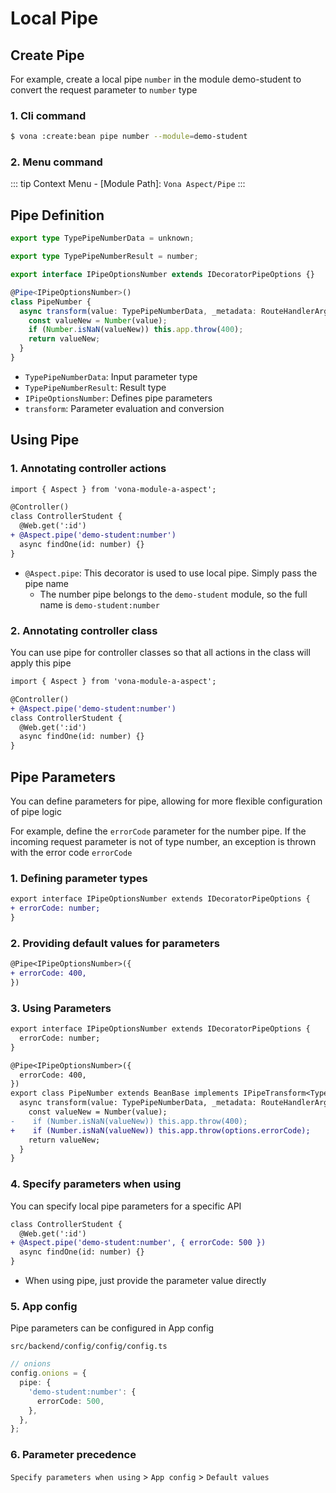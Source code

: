 # Local Pipe

## Create Pipe

For example, create a local pipe `number` in the module demo-student to convert the request parameter to `number` type

### 1. Cli command

``` bash
$ vona :create:bean pipe number --module=demo-student
```

### 2. Menu command

::: tip
Context Menu - [Module Path]: `Vona Aspect/Pipe`
:::

## Pipe Definition

``` typescript
export type TypePipeNumberData = unknown;

export type TypePipeNumberResult = number;

export interface IPipeOptionsNumber extends IDecoratorPipeOptions {}

@Pipe<IPipeOptionsNumber>()
class PipeNumber {
  async transform(value: TypePipeNumberData, _metadata: RouteHandlerArgumentMeta, _options: IPipeOptionsNumber): Promise<TypePipeNumberResult> {
    const valueNew = Number(value);
    if (Number.isNaN(valueNew)) this.app.throw(400);
    return valueNew;
  }
}
```

- `TypePipeNumberData`: Input parameter type
- `TypePipeNumberResult`: Result type
- `IPipeOptionsNumber`: Defines pipe parameters
- `transform`: Parameter evaluation and conversion

## Using Pipe

### 1. Annotating controller actions

``` diff
import { Aspect } from 'vona-module-a-aspect';

@Controller()
class ControllerStudent {
  @Web.get(':id')
+ @Aspect.pipe('demo-student:number')
  async findOne(id: number) {}
}
```

- `@Aspect.pipe`: This decorator is used to use local pipe. Simply pass the pipe name
  - The number pipe belongs to the `demo-student` module, so the full name is `demo-student:number`

### 2. Annotating controller class

You can use pipe for controller classes so that all actions in the class will apply this pipe

``` diff
import { Aspect } from 'vona-module-a-aspect';

@Controller()
+ @Aspect.pipe('demo-student:number')
class ControllerStudent {
  @Web.get(':id')
  async findOne(id: number) {}
}
```

## Pipe Parameters

You can define parameters for pipe, allowing for more flexible configuration of pipe logic

For example, define the `errorCode` parameter for the number pipe. If the incoming request parameter is not of type number, an exception is thrown with the error code `errorCode`

### 1. Defining parameter types

``` diff
export interface IPipeOptionsNumber extends IDecoratorPipeOptions {
+ errorCode: number;
}
```

### 2. Providing default values ​​for parameters

``` diff
@Pipe<IPipeOptionsNumber>({
+ errorCode: 400,
})
```

### 3. Using Parameters

``` diff
export interface IPipeOptionsNumber extends IDecoratorPipeOptions {
  errorCode: number;
}

@Pipe<IPipeOptionsNumber>({
  errorCode: 400,
})
export class PipeNumber extends BeanBase implements IPipeTransform<TypePipeNumberData, TypePipeNumberResult> {
  async transform(value: TypePipeNumberData, _metadata: RouteHandlerArgumentMeta, options: IPipeOptionsNumber): Promise<TypePipeNumberResult> {
    const valueNew = Number(value);
-    if (Number.isNaN(valueNew)) this.app.throw(400);
+    if (Number.isNaN(valueNew)) this.app.throw(options.errorCode);
    return valueNew;
  }
}
```

### 4. Specify parameters when using

You can specify local pipe parameters for a specific API

``` diff
class ControllerStudent {
  @Web.get(':id')
+ @Aspect.pipe('demo-student:number', { errorCode: 500 })
  async findOne(id: number) {}
}
```

- When using pipe, just provide the parameter value directly

### 5. App config

Pipe parameters can be configured in App config

`src/backend/config/config/config.ts`

``` typescript
// onions
config.onions = {
  pipe: {
    'demo-student:number': {
      errorCode: 500,
    },
  },
};
```

### 6. Parameter precedence

`Specify parameters when using` > `App config` > `Default values`
